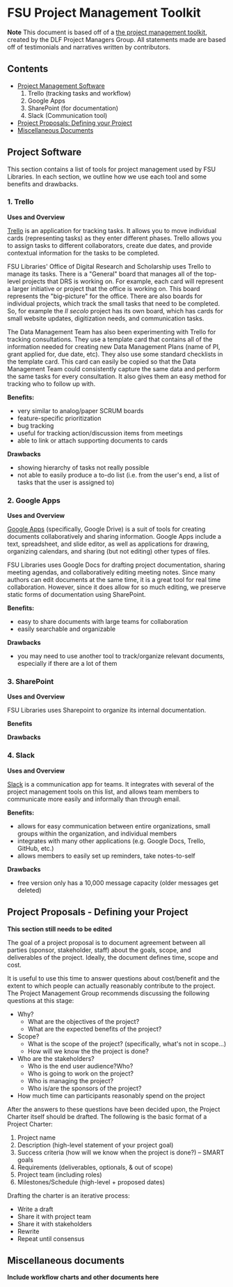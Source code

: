 # FSU Project Management Toolkit

**Note** This document is based off of a [the project management toolkit](https://github.com/clirdlf/project-managers-toolkit/blob/master/project-managers-toolkit.md), created by the DLF Project Managers Group. All statements made are based off of testimonials and narratives written by contributors.

## Contents

* <a href="#section1">Project Management Software</a>
  1. Trello (tracking tasks and workflow)
  2. Google Apps
  3. SharePoint (for documentation)
  4. Slack (Communication tool)
* <a href="#section2">Project Proposals: Defining your Project</a>
* <a href="#section3">Miscellaneous Documents</a>
  
<h2 id="section1">Project Software</h2>

This section contains a list of tools for project management used by FSU Libraries. In each section, we outline how we use each tool and some benefits and drawbacks.

### 1. Trello

**Uses and Overview**

[Trello](https://trello.com) is an application for tracking tasks. It allows you to move individual cards (representing tasks) as they enter different phases. Trello allows you to assign tasks to different collaborators, create due dates, and provide contextual information for the tasks to be completed.

FSU Libraries' Office of Digital Research and Scholarship uses Trello to manage its tasks. There is a "General" board that manages all of the top-level projects that DRS is working on. For example, each card will represent a larger initiative or project that the office is working on. This board represents the "big-picture" for the office. There are also boards for individual projects, which track the small tasks that need to be completed. So, for example the *Il secolo* project has its own board, which has cards for small website updates, digitization needs, and communication tasks.

The Data Management Team has also been experimenting with Trello for tracking consultations. They use a template card that contains all of the information needed for creating new Data Management Plans (name of PI, grant applied for, due date, etc). They also use some standard checklists in the template card. This card can easily be copied so that the Data Management Team could consistently capture the same data and perform the same tasks for every consultation. It also gives them an easy method for tracking who to follow up with. 

**Benefits:**

* very similar to analog/paper SCRUM boards
* feature-specific prioritization
* bug tracking
* useful for tracking action/discussion items from meetings
* able to link or attach supporting documents to cards

**Drawbacks**

* showing hierarchy of tasks not really possible
* not able to easily produce a to-do list (i.e. from the user's end, a list of tasks that the user is assigned to)

### 2. Google Apps

**Uses and Overview**

[Google Apps](http://drive.google.com) (specifically, Google Drive) is a suit of tools for creating documents collaboratively and sharing information. Google Apps include a text, spreadsheet, and slide editor, as well as applications for drawing, organizing calendars, and sharing (but not editing) other types of files.

FSU Libraries uses Google Docs for drafting project documentation, sharing meeting agendas, and collaboratively editing meeting notes. Since many authors can edit documents at the same time, it is a great tool for real time collaboration. However, since it does allow for so much editing, we preserve static forms of documentation using SharePoint.

**Benefits:**

* easy to share documents with large teams for collaboration
* easily searchable and organizable

**Drawbacks**

* you may need to use another tool to track/organize relevant documents, especially if there are a lot of them

### 3. SharePoint

**Uses and Overview**

FSU Libraries uses Sharepoint to organize its internal documentation.

**Benefits**

**Drawbacks**

### 4. Slack

**Uses and Overview**

[Slack](https://slack.com) is a communication app for teams. It integrates with several of the project management tools on this list, and allows team members to communicate more easily and informally than through email.

**Benefits:**

* allows for easy communication between entire organizations, small groups within the organization, and individual members
* integrates with many other applications (e.g. Google Docs, Trello, GitHub, etc.)
* allows members to easily set up reminders, take notes-to-self

**Drawbacks**

* free version only has a 10,000 message capacity (older messages get deleted)

<h2 id="section2">Project Proposals - Defining your Project</h2>

**This section still needs to be edited**

The goal of a project proposal is to document agreement between all parties (sponsor, stakeholder, staff) about the goals, scope, and deliverables of the project. Ideally, the document defines time, scope and cost.

It is useful to use this time to answer questions about cost/benefit and the extent to which people can actually reasonably contribute to the project. The Project Management Group recommends discussing the following questions at this stage:

* Why?
  * What are the objectives of the project?
  * What are the expected benefits of the project?
* Scope?
  * What is the scope of the project? (specifically, what's not in scope...)
  * How will we know the the project is done?
* Who are the stakeholders?
  * Who is the end user audience?Who?
  * Who is going to work on the project?
  * Who is managing the project?
  * Who is/are the sponsors of the project?
* How much time can participants reasonably spend on the project

After the answers to these questions have been decided upon, the Project Charter itself should be drafted. The following is the basic format of a Project Charter:
1. Project name
2. Description (high-level statement of your project goal)
3. Success criteria (how will we know when the project is done?)  – SMART goals
4. Requirements (deliverables, optionals, & out of scope) 
5. Project team (including roles) 
6. Milestones/Schedule (high-level + proposed dates) 

Drafting the charter is an iterative process:
* Write a draft
* Share it with project team
* Share it with stakeholders
* Rewrite
* Repeat until consensus
 
<h2 id="section3">Miscellaneous documents</h2>

**Include workflow charts and other documents here**
